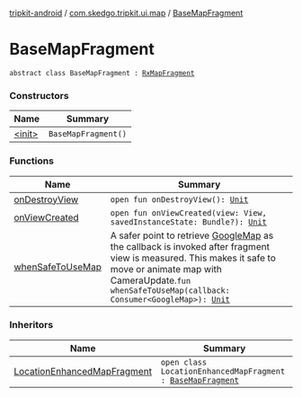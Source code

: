 [tripkit-android](../../index.md) / [com.skedgo.tripkit.ui.map](../index.md) / [BaseMapFragment](./index.md)

# BaseMapFragment

`abstract class BaseMapFragment : `[`RxMapFragment`](../../com.skedgo.tripkit.ui.core.rxlifecyclecomponents/-rx-map-fragment/index.md)

### Constructors

| Name | Summary |
|---|---|
| [&lt;init&gt;](-init-.md) | `BaseMapFragment()` |

### Functions

| Name | Summary |
|---|---|
| [onDestroyView](on-destroy-view.md) | `open fun onDestroyView(): `[`Unit`](https://kotlinlang.org/api/latest/jvm/stdlib/kotlin/-unit/index.html) |
| [onViewCreated](on-view-created.md) | `open fun onViewCreated(view: View, savedInstanceState: Bundle?): `[`Unit`](https://kotlinlang.org/api/latest/jvm/stdlib/kotlin/-unit/index.html) |
| [whenSafeToUseMap](when-safe-to-use-map.md) | A safer point to retrieve [GoogleMap](#) as the callback is invoked after fragment view is measured. This makes it safe to move or animate map with CameraUpdate.`fun whenSafeToUseMap(callback: Consumer<GoogleMap>): `[`Unit`](https://kotlinlang.org/api/latest/jvm/stdlib/kotlin/-unit/index.html) |

### Inheritors

| Name | Summary |
|---|---|
| [LocationEnhancedMapFragment](../-location-enhanced-map-fragment/index.md) | `open class LocationEnhancedMapFragment : `[`BaseMapFragment`](./index.md) |
